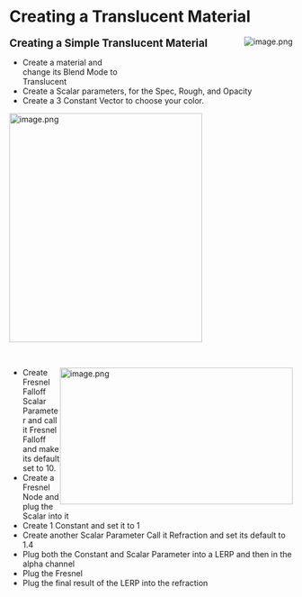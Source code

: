 # Creating a Translucent Material

<p><span style="font-size: 14pt;"><strong>Creating a Simple Translucent Material</strong></span><img style="float: right;" src="https://vertexschool.instructure.com/courses/311/files/19656/preview?verifier=o6GAJaTAIBbZ6gruzXgBj3DwETe4wyTln1Knl6dI" alt="image.png" data-api-endpoint="https://vertexschool.instructure.com/api/v1/courses/311/files/19656" data-api-returntype="File"></p>
<ul>
<li>Create a material and<br>change its Blend Mode to<br>Translucent</li>
<li>Create a Scalar parameters, for the Spec, Rough, and Opacity</li>
<li>Create a 3 Constant Vector to choose your color.</li>
</ul>
<p><img src="https://vertexschool.instructure.com/courses/311/files/19657/preview?verifier=KDUMPl48hMvL58XUkib1ijpkOlOuyYEzHkrCkr8o" alt="image.png" width="343" height="407" data-api-endpoint="https://vertexschool.instructure.com/api/v1/courses/311/files/19657" data-api-returntype="File"></p>
<p>&nbsp;</p>
<ul>
<li><img style="float: right;" src="https://vertexschool.instructure.com/courses/311/files/19658/preview?verifier=8BpSDaLVDGjzsQYdXbCmgs3aYvLEmqOcF6FepgcW" alt="image.png" width="414" height="243" data-api-endpoint="https://vertexschool.instructure.com/api/v1/courses/311/files/19658" data-api-returntype="File">Create Fresnel Falloff Scalar Parameter and call it Fresnel Falloff and make its default set to 10.</li>
<li>Create a Fresnel Node and plug the Scalar into it</li>
<li>Create 1 Constant and set it to 1</li>
<li>Create another Scalar Parameter Call it Refraction and set its default to 1.4</li>
<li>Plug both the Constant and Scalar Parameter into a LERP and then in the alpha channel</li>
<li>Plug the Fresnel</li>
<li>Plug the final result of the LERP into the refraction</li>
</ul>
<p>&nbsp;</p>
<p>&nbsp;</p>
<p>&nbsp;</p>